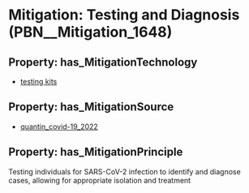 # Mitigation: __Testing and Diagnosis__ (PBN__Mitigation_1648)

## Property: has_MitigationTechnology

* [testing kits](../Technology/PBN__Technology_610)

## Property: has_MitigationSource

* [quantin_covid-19_2022](../Article/PBN__Article_136)

## Property: has_MitigationPrinciple

Testing individuals for SARS-CoV-2 infection to identify and diagnose cases, allowing for appropriate isolation and treatment

